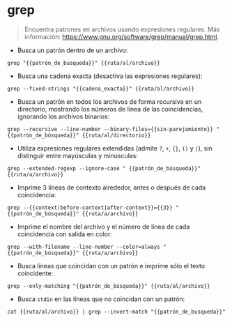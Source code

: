 # grep

> Encuentra patrones en archivos usando expresiones regulares.
> Más información: <https://www.gnu.org/software/grep/manual/grep.html>.

- Busca un patrón dentro de un archivo:

`grep "{{patrón_de_busqueda}}" {{ruta/al/archivo}}`

- Busca una cadena exacta (desactiva las expresiones regulares):

`grep --fixed-strings "{{cadena_exacta}}" {{ruta/al/archivo}}`

- Busca un patrón en todos los archivos de forma recursiva en un directorio, mostrando los números de línea de las coincidencias, ignorando los archivos binarios:

`grep --recursive --line-number --binary-files={{sin-parejamiento}} "{{patrón_de_búsqueda}}" {{ruta/al/directorio}}`

- Utiliza expresiones regulares extendidas (admite `?`, `+`, `{}`, `()` y `|`), sin distinguir entre mayúsculas y minúsculas:

`grep --extended-regexp --ignore-case " {{patrón_de_búsqueda}}" {{ruta/a/archivo}}`

- Imprime 3 líneas de contexto alrededor, antes o después de cada coincidencia:

`grep --{{context|before-context|after-context}}={{3}} "{{patrón_de_búsqueda}}" {{ruta/a/archivo}}`

- Imprime el nombre del archivo y el número de línea de cada coincidencia con salida en color:

`grep --with-filename --line-number --color=always "{{patrón_de_búsqueda}}" {{ruta/a/archivo}}`

- Busca líneas que coincidan con un patrón e imprime sólo el texto coincidente:

`grep --only-matching "{{patrón_de_búsqueda}}" {{ruta/al/archivo}}`

- Busca `stdin` en las líneas que no coincidan con un patrón:

`cat {{ruta/al/archivo}} | grep --invert-match "{{patrón_de_busqueda}}"`
